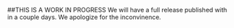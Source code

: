 ##THIS IS A WORK IN PROGRESS
We will have a full release published with in a couple days. We apologize for the inconvinence. 

